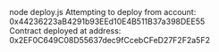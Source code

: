 <div id="termynal" data-termynal>
  <span data-ty="input">node deploy.js</span>
  <span data-ty>Attempting to deploy from account: 0x44236223aB4291b93EEd10E4B511B37a398DEE55 
    <br> Contract deployed at address: 0x2EF0C649C08D55637dec9fCcebCFeD27F2F2a5F2
  </span>
</div>
